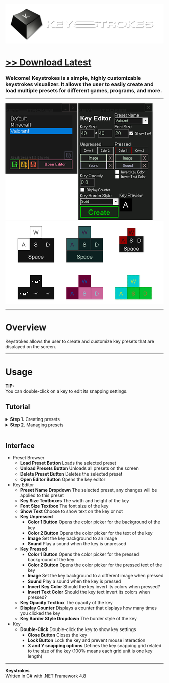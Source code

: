 <img src="assets/images/banner.png">

# [<b>>> Download Latest</b>](https://github.com/o7q/Keystrokes/releases/download/v1.4.0.0/Keystrokes.exe)
### Welcome! Keystrokes is a simple, highly customizable keystrokes visualizer. It allows the user to easily create and load multiple presets for different games, programs, and more.

---

<img src="assets/images/showcase/menu.png">
<img src="assets/images/showcase/keystrokes.png">

---

# Overview
Keystrokes allows the user to create and customize key presets that are displayed on the screen.

---

# Usage
**TIP:** \
You can double-click on a key to edit its snapping settings.

## Tutorial

<details>
<summary><b>Step 1.</b> Creating presets</summary>

- **1.1** Click the **Open Editor Button** to open the key editor
- **1.2** Select or a create a new preset (create one by typing a new name inside the preset selector)
- **1.3** Press the **Create Button** and press a key to create

</details>

<details>
<summary><b>Step 2.</b> Managing presets</summary>

- **1.1** Select a preset in the preset selector
- **1.2** Click the first green button to load the selected preset
- **1.3** Click the second yellow button to unload all presets
- **1.4** Click the third red button to delete the selected preset

</details>

<br>

## Interface
- Preset Browser
    - **Load Preset Button** Loads the selected preset
    - **Unload Presets Button** Unloads all presets on the screen
    - **Delete Preset Button** Deletes the selected preset
    - **Open Editor Button** Opens the key editor
- Key Editor
    - **Preset Name Dropdown** The selected preset, any changes will be applied to this preset
    - **Key Size Textboxes** The width and height of the key
    - **Font Size Textbox** The font size of the key
    - **Show Text** Choose to show text on the key or not
    - **Key Unpressed**
        - **Color 1 Button** Opens the color picker for the background of the key
        - **Color 2 Button** Opens the color picker for the text of the key
        - **Image** Set the key background to an image
        - **Sound** Play a sound when the key is unpressed
    - **Key Pressed**
        - **Color 1 Button** Opens the color picker for the pressed background of the key
        - **Color 2 Button** Opens the color picker for the pressed text of the key
        - **Image** Set the key background to a different image when pressed
        - **Sound** Play a sound when the key is pressed
        - **Invert Key Color** Should the key invert its colors when pressed?
        - **Invert Text Color** Should the key text invert its colors when pressed?
    - **Key Opacity Textbox** The opacity of the key
    - **Display Counter** Displays a counter that displays how many times you clicked the key
    - **Key Border Style Dropdown** The border style of the key
- Key
    - **Double-Click** Double-click the key to show key settings
        - **Close Button** Closes the key
        - **Lock Button** Lock the key and prevent mouse interaction
        - **X and Y snapping options** Defines the key snapping grid related to the size of the key (100% means each grid unit is one key length)

---

**Keystrokes** \
Written in C# with .NET Framework 4.8